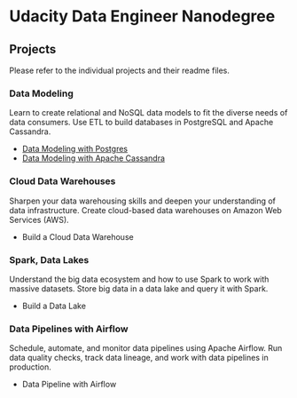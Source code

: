 # Udacity Data Engineer Nanodegree

## Projects
Please refer to the individual projects and their readme files.

### Data Modeling
Learn to create relational and NoSQL data models to fit the diverse needs of data consumers. Use ETL to build databases in PostgreSQL and Apache Cassandra.

- [Data Modeling with Postgres](https://github.com/jaja-git/Data-Engineer-Nanodegree/blob/proj1/1-Data-Modeling/1-Data-Modeling-with-Postgres/README.md)
- [Data Modeling with Apache Cassandra](https://github.com/jaja-git/Data-Engineer-Nanodegree/blob/proj1/1-Data-Modeling/2-Data-Modeling-with-Apache-Cassandra/README.md)

### Cloud Data Warehouses
Sharpen your data warehousing skills and deepen your understanding of data infrastructure. Create cloud-based data warehouses on Amazon Web Services (AWS).

- Build a Cloud Data Warehouse

### Spark, Data Lakes
Understand the big data ecosystem and how to use Spark to work with massive datasets. Store big data in a data lake and query it with Spark.

- Build a Data Lake

### Data Pipelines with Airflow
Schedule, automate, and monitor data pipelines using Apache Airflow. Run data quality checks, track data lineage, and work with data pipelines in production.

- Data Pipeline with Airflow 